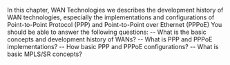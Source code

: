 In this chapter, WAN Technologies we describes the development history of WAN technologies, especially the implementations and configurations of Point-to-Point Protocol (PPP) and Point-to-Point over Ethernet (PPPoE)
You should be able to answer the following questions:
-- What is the basic concepts and development history of WANs?
-- What is PPP and PPPoE implementations?
-- How basic PPP and PPPoE configurations?
-- What is basic MPLS/SR concepts?